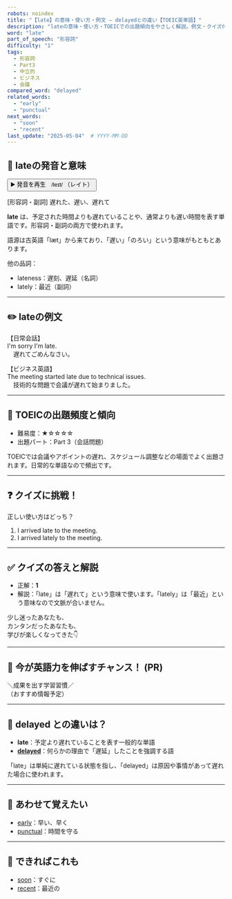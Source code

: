 ```yaml
---
robots: noindex
title: "【late】の意味・使い方・例文 ― delayedとの違い【TOEIC英単語】"
description: "lateの意味・使い方・TOEICでの出題傾向をやさしく解説。例文・クイズ付きでdelayedとの違いもわかりやすく学べます。"
word: "late"
part_of_speech: "形容詞"
difficulty: "1"
tags:
  - 形容詞
  - Part3
  - 中立的
  - ビジネス
  - 会議
compared_word: "delayed"
related_words:
  - "early"
  - "punctual"
next_words:
  - "soon"
  - "recent"
last_update: "2025-05-04"  # YYYY-MM-DD
---
```


## 🔰 lateの発音と意味

<button class="play-audio" onclick="playTTS('late')">
  <span class="play-audio-main">
    ▶️ 発音を再生　/leɪt/
  </span>
  <span class="play-audio-sub">
    （レイト）
  </span>
</button>

[形容詞・副詞] 遅れた、遅い、遅れて

**late** は、予定された時間よりも遅れていることや、通常よりも遅い時間を表す単語です。形容詞・副詞の両方で使われます。

語源は古英語「læt」から来ており、「遅い」「のろい」という意味がもともとあります。

他の品詞：  
- lateness：遅刻、遅延（名詞）
- lately：最近（副詞）

---

## ✏️ lateの例文

【日常会話】  
I'm sorry I'm late.  
　遅れてごめんなさい。

【ビジネス英語】  
The meeting started late due to technical issues.  
　技術的な問題で会議が遅れて始まりました。

---

## 🎯 TOEICの出題頻度と傾向

- 難易度：★☆☆☆☆
- 出題パート：Part 3（会話問題）

TOEICでは会議やアポイントの遅れ、スケジュール調整などの場面でよく出題されます。日常的な単語なので頻出です。

---

## ❓ クイズに挑戦！

正しい使い方はどっち？

1. I arrived late to the meeting.  
2. I arrived lately to the meeting.

---

## ✅ クイズの答えと解説

- 正解：**1**
- 解説：「late」は「遅れて」という意味で使います。「lately」は「最近」という意味なので文脈が合いません。

少し迷ったあなたも、  
カンタンだったあなたも、  
学びが楽しくなってきた👇️

---

## 🚀 今が英語力を伸ばすチャンス！ (PR)

<div class="info-center">
＼成果を出す学習習慣／<br>  
（おすすめ情報予定）
</div>

---

## 🤔  delayed との違いは？

- **late**：予定より遅れていることを表す一般的な単語
- **[delayed](/word/delayed)**：何らかの理由で「遅延」したことを強調する語

「late」は単純に遅れている状態を指し、「delayed」は原因や事情があって遅れた場合に使われます。

---

## 🧩 あわせて覚えたい

- [early](/word/early)：早い、早く
- [punctual](/word/punctual)：時間を守る

---

## 📖 できればこれも

- [soon](/word/soon)：すぐに
- [recent](/word/recent)：最近の

<!-- cvid: aid43_bid26 -->
